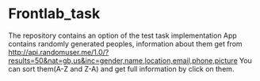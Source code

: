 # Frontlab_task
The repository contains an option of the test task implementation
App contains randomly generated peoples, information about them get from http://api.randomuser.me/1.0/?results=50&nat=gb,us&inc=gender,name,location,email,phone,picture 
You can sort them(A-Z and Z-A) and get full information by click on them.
